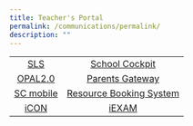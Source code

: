 ```yaml
---
title: Teacher's Portal
permalink: /communications/permalink/
description: ""
---
```

|  |  | 
| :----------: | :----------:| 
| [SLS](https://vle.learning.moe.edu.sg/login) | [School Cockpit](https://schoolcockpit.moe.gov.sg/) |  
| [OPAL2.0](https://opal2.moe.edu.sg/) |[Parents Gateway](https://pg.moe.edu.sg/)|
|[SC mobile](https://scmobile.moe.edu.sg/)|         [Resource Booking System](https://rbs.avero-tech.com/login.html)|
|[iCON](https://icon.moe.edu.sg/)|[iEXAM](https://iexams.moe.gov.sg/xe/login.do)| 